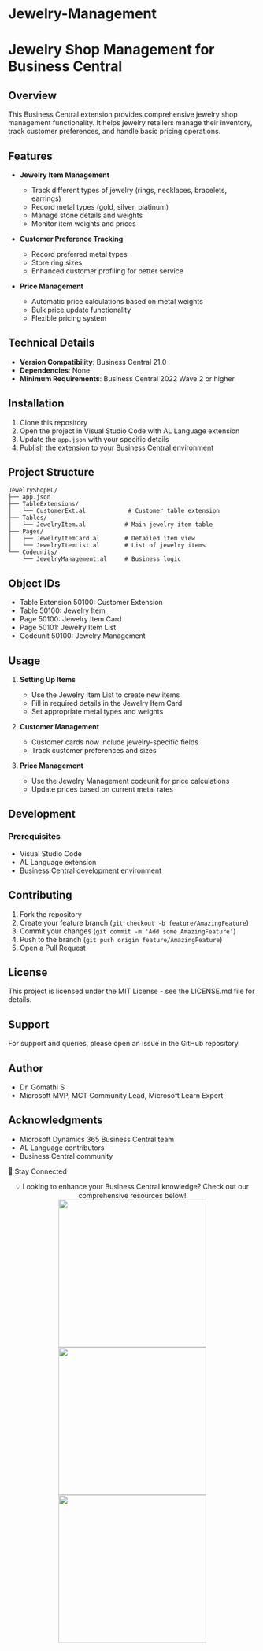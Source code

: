 # Jewelry-Management
# Jewelry Shop Management for Business Central

## Overview
This Business Central extension provides comprehensive jewelry shop management functionality. It helps jewelry retailers manage their inventory, track customer preferences, and handle basic pricing operations.

## Features
- **Jewelry Item Management**
  - Track different types of jewelry (rings, necklaces, bracelets, earrings)
  - Record metal types (gold, silver, platinum)
  - Manage stone details and weights
  - Monitor item weights and prices

- **Customer Preference Tracking**
  - Record preferred metal types
  - Store ring sizes
  - Enhanced customer profiling for better service

- **Price Management**
  - Automatic price calculations based on metal weights
  - Bulk price update functionality
  - Flexible pricing system

## Technical Details
- **Version Compatibility**: Business Central 21.0
- **Dependencies**: None
- **Minimum Requirements**: Business Central 2022 Wave 2 or higher

## Installation
1. Clone this repository
2. Open the project in Visual Studio Code with AL Language extension
3. Update the `app.json` with your specific details
4. Publish the extension to your Business Central environment

## Project Structure
```
JewelryShopBC/
├── app.json
├── TableExtensions/
│   └── CustomerExt.al            # Customer table extension
├── Tables/
│   └── JewelryItem.al           # Main jewelry item table
├── Pages/
│   ├── JewelryItemCard.al       # Detailed item view
│   └── JewelryItemList.al       # List of jewelry items
└── Codeunits/
    └── JewelryManagement.al     # Business logic
```

## Object IDs
- Table Extension 50100: Customer Extension
- Table 50100: Jewelry Item
- Page 50100: Jewelry Item Card
- Page 50101: Jewelry Item List
- Codeunit 50100: Jewelry Management

## Usage
1. **Setting Up Items**
   - Use the Jewelry Item List to create new items
   - Fill in required details in the Jewelry Item Card
   - Set appropriate metal types and weights

2. **Customer Management**
   - Customer cards now include jewelry-specific fields
   - Track customer preferences and sizes

3. **Price Management**
   - Use the Jewelry Management codeunit for price calculations
   - Update prices based on current metal rates

## Development
### Prerequisites
- Visual Studio Code
- AL Language extension
- Business Central development environment


## Contributing
1. Fork the repository
2. Create your feature branch (`git checkout -b feature/AmazingFeature`)
3. Commit your changes (`git commit -m 'Add some AmazingFeature'`)
4. Push to the branch (`git push origin feature/AmazingFeature`)
5. Open a Pull Request

## License
This project is licensed under the MIT License - see the LICENSE.md file for details.

## Support
For support and queries, please open an issue in the GitHub repository.

## Author
- Dr. Gomathi S
- Microsoft MVP, MCT Community Lead, Microsoft Learn Expert


## Acknowledgments
- Microsoft Dynamics 365 Business Central team
- AL Language contributors
- Business Central community

📱 Stay Connected
<div align="center">
💡 Looking to enhance your Business Central knowledge?
Check out our comprehensive resources below!
<img src="https://img.shields.io/badge/YouTube-Subscribe%20Now-red?style=for-the-badge&logo=youtube" width="300"/>
<img src="https://img.shields.io/badge/Download-Interview%20Guide-blue?style=for-the-badge&logo=bookstack" width="300"/>
<img src="https://img.shields.io/badge/Book%20A%20Call-Schedule%20Now-green?style=for-the-badge&logo=calendly" width="300"/>
</div>
